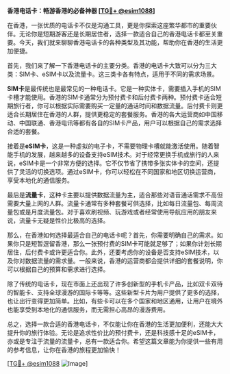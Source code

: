 **香港电话卡：畅游香港的必备神器 [[TG💪+ @esim1088](https://t.me/s/esim1088)]**

在香港，一张优质的电话卡不仅是沟通工具，更是你探索这座繁华都市的重要伙伴。无论你是短期游客还是长期居住者，选择一款适合自己的香港电话卡都至关重要。今天，我们就来聊聊香港电话卡的各种类型及其功能，帮助你在香港的生活更加便捷。

首先，我们来了解一下香港电话卡的主要分类。香港的电话卡大致可以分为三大类：SIM卡、eSIM卡以及流量卡。这三类卡各有特点，适用于不同的需求场景。

**SIM卡**是最传统也是最常见的一种电话卡。它是一种实体卡，需要插入手机的SIM卡槽才能使用。香港的SIM卡通常分为预付费卡和后付费卡两种。预付费卡适合短期旅行者，你可以根据实际需要购买一定量的通话时间和数据流量。后付费卡则更适合长期居住在香港的人群，提供更稳定的套餐服务。香港的各大运营商如中国移动、中国联通、香港电讯等都有各自的SIM卡产品，用户可以根据自己的需求选择合适的套餐。

接着是**eSIM卡**，这是一种虚拟的电子卡，不需要物理卡槽就能激活使用。随着智能手机的发展，越来越多的设备支持eSIM技术。对于经常更换手机或旅行的人来说，eSIM卡是一个非常方便的选择。它不仅节省了携带多张实体卡的空间，还提供了灵活的切换选项。通过eSIM卡，你可以轻松在不同国家和地区切换运营商，享受本地化的通信服务。

最后是**流量卡**，这种卡主要以提供数据流量为主，适合那些对语音通话需求不高但需要大量上网的人群。流量卡通常有多种套餐可供选择，比如每日流量包、每周流量包或是月度流量包。对于喜欢刷视频、玩游戏或者经常使用导航应用的朋友来说，流量卡无疑是性价比极高的选择。

那么，在香港如何选择最适合自己的电话卡呢？首先，你需要明确自己的需求。如果你只是短暂逗留香港，那么一张预付费的SIM卡可能就足够了；如果你计划长期居住，后付费卡或许更适合你。此外，还要考虑你的设备是否支持eSIM技术，以及你对数据流量的需求量。一般来说，香港的运营商都会提供详细的套餐说明，你可以根据自己的预算和需求进行选择。

除了传统的电话卡，现在市面上还出现了许多创新型的手机卡产品，比如双卡双待的智能卡、支持全球漫游的国际卡等等。这些新型卡片为用户提供了更多的选择，也让出行变得更加简单。比如，有些卡可以在多个国家和地区通用，让用户在境外也能享受到本地化的通信服务，而无需担心高昂的漫游费用。

总之，选择一款合适的香港电话卡，不仅能让你在香港的生活更加便利，还能大大提升你的旅行体验。无论是追求性价比的预付费卡，还是科技感十足的eSIM卡，亦或是专注于流量的流量卡，总有一款适合你。希望这篇文章能为你提供一些有用的参考信息，让你在香港的旅程更加愉快！

[[TG💪+ @esim1088](https://t.me/s/esim1088) ![Image](https://i.postimg.cc/4NQfJmqS/Snipaste-2025-05-13-00-14-12.png)]